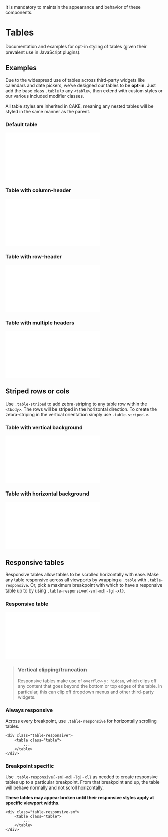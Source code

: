 <AlertWarning alertHeadline="Not modifiable">
 It is mandatory to maintain the appearance and behavior of these components.
</AlertWarning>

# Tables

Documentation and examples for opt-in styling of tables (given their prevalent use in JavaScript plugins).

## Examples

Due to the widespread use of tables across third-party widgets like calendars and date pickers, we’ve designed our tables to be **opt-in**. Just add the base class `.table` to any `<table>`, then extend with custom styles or our various included modifier classes.

All table styles are inherited in CAKE, meaning any nested tables will be styled in the same manner as the parent.

### Default table

<ContentRack
    fields='
        "preview": {
            "src": "examples/TableDefault.html",
            "type": "link"
        },
        "<html>":{
            "src": "examples/TableDefault.html",
            "type": "content",
            "selector": "#app"
        }
    '
 />

![TableDefault](examples/TableDefault.html)

### Table with column-header

<ContentRack
    fields='
        "preview": {
            "src": "examples/TableWithColumnHeader.html",
            "type": "link"
        },
        "<html>":{
            "src": "examples/TableWithColumnHeader.html",
            "type": "content",
            "selector": "#app"
        }
    '
 />

![TableWithColumnHeader](examples/TableWithColumnHeader.html)

### Table with row-header

<ContentRack
    fields='
        "preview": {
            "src": "examples/TableWithRowHeader.html",
            "type": "link"
        },
        "<html>":{
            "src": "examples/TableWithRowHeader.html",
            "type": "content",
            "selector": "#app"
        }
    '
 />

![TableWithRowHeader](examples/TableWithRowHeader.html)

### Table with multiple headers

<ContentRack
    fields='
        "preview": {
            "src": "examples/TableWithMultipleHeader.html",
            "type": "link"
        },
        "<html>":{
            "src": "examples/TableWithMultipleHeader.html",
            "type": "content",
            "selector": "#app"
        }
    '
 />

![TableWithMultipleHeader](examples/TableWithMultipleHeader.html)


## Striped rows or cols

Use `.table-striped` to add zebra-striping to any table row within the `<tbody>`. The rows will be striped in the horizontal direction.
To create the zebra-striping in the vertical orientation simply use `.table-striped-v`.

### Table with vertical background

<ContentRack
    fields='
        "preview": {
            "src": "examples/TableWithVerticalBackground.html",
            "type": "link"
        },
        "<html>":{
            "src": "examples/TableWithVerticalBackground.html",
            "type": "content",
            "selector": "#app"
        }
    '
 />

![TableWithVerticalBackground](examples/TableWithVerticalBackground.html)

### Table with horizontal background

<ContentRack
    fields='
        "preview": {
            "src": "examples/TableWithHorizontalBackground.html",
            "type": "link"
        },
        "<html>":{
            "src": "examples/TableWithHorizontalBackground.html",
            "type": "content",
            "selector": "#app"
        }
    '
 />

![TableWithHorizontalBackground](examples/TableWithHorizontalBackground.html)


## Responsive tables

Responsive tables allow tables to be scrolled horizontally with ease. Make any table responsive across all viewports by wrapping a `.table` with `.table-responsive`. Or, pick a maximum breakpoint with which to have a responsive table up to by using `.table-responsive{-sm|-md|-lg|-xl}`.

### Responsive table

<ContentRack
    fields='
        "preview": {
            "src": "examples/TableResponsive.html",
            "type": "link"
        },
        "<html>":{
            "src": "examples/TableResponsive.html",
            "type": "content",
            "selector": "#app"
        }
    '
 />

![TableResponsive](examples/TableResponsive.html)

> ### Vertical clipping/truncation
>
> Responsive tables make use of `overflow-y: hidden`, which clips off any content that goes beyond the bottom or top edges of the table. In particular, this can clip off dropdown menus and other third-party widgets.

### Always responsive

Across every breakpoint, use `.table-responsive` for horizontally scrolling tables.

    <div class="table-responsive">
        <table class="table">
            ...
        </table>
    </div>

### Breakpoint specific

Use `.table-responsive{-sm|-md|-lg|-xl}` as needed to create responsive tables up to a particular breakpoint. From that breakpoint and up, the table will behave normally and not scroll horizontally.

**These tables may appear broken until their responsive styles apply at specific viewport widths.**

    <div class="table-responsive-sm">
        <table class="table">
            ...
        </table>
    </div>
